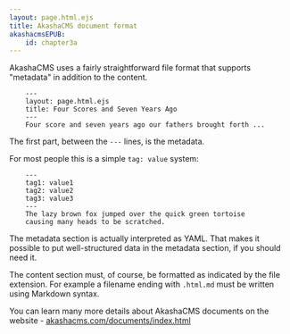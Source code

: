 ```yaml
---
layout: page.html.ejs
title: AkashaCMS document format
akashacmsEPUB:
    id: chapter3a
---
```



AkashaCMS uses a fairly straightforward file format that supports "metadata" in addition to the content.

```
    ---
    layout: page.html.ejs
    title: Four Scores and Seven Years Ago
    ---
    Four score and seven years ago our fathers brought forth ...
```

The first part, between the `---` lines, is the metadata.

For most people this is a simple `tag: value` system:

```
    ---
    tag1: value1
    tag2: value2
    tag3: value3
    ---
    The lazy brown fox jumped over the quick green tortoise
    causing many heads to be scratched.
```

The metadata section is actually interpreted as YAML.  That makes it possible to put well-structured data in the metadata section, if you should need it. 

The content section must, of course, be formatted as indicated by the file extension.  For example a filename ending with `.html.md` must be written using Markdown syntax.

You can learn many more details about AkashaCMS documents on the website - [akashacms.com/documents/index.html](http://akashacms.com/documents/index.html)
